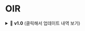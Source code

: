 # OIR

<details>
  <summary>🚀 <strong>v1.0</strong> (클릭해서 업데이트 내역 보기)</summary>

<br>

### 🛠️ 개발 기간  
2025.01.01 ~ 2025.04.08

### 📅 업데이트 날짜  
2025.04.08

### ✨ 주요 업데이트 내역

📌 **급식**  
- 회원가입 사용자는 학교 기반으로 제공  
- 비로그인 사용자는 기본값: 효성고  

📚 **시간표**  
- 로그인한 사용자만 학년/반 입력 후 확인 가능  
- 비로그인 사용자는 접근 불가  

✉️ **메시지함**  
- userId 복사해서 공유 가능!  
- 메시지 답변 기능 추가됨 😊  

🔓 **비로그인 사용자 접근**  
- 로그인 없이도 일부 기능 이용 가능

</details>

